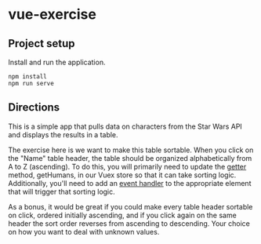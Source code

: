# vue-exercise

## Project setup

Install and run the application.

```
npm install
npm run serve
```

## Directions

This is a simple app that pulls data on characters from the Star Wars API and displays the results in a table.

The exercise here is we want to make this table sortable. When you click on the "Name" table header, the table should be organized alphabetically from A to Z (ascending). To do this, you will primarily need to update the [getter](https://vuex.vuejs.org/guide/getters.html#getters) method, getHumans, in our Vuex store so that it can take sorting logic. Additionally, you'll need to add an [event handler](https://vuejs.org/v2/guide/events.html) to the appropriate element that will trigger that sorting logic.

As a bonus, it would be great if you could make every table header sortable on click, ordered initially ascending, and if you click again on the same header the sort order reverses from ascending to descending. Your choice on how you want to deal with unknown values.
